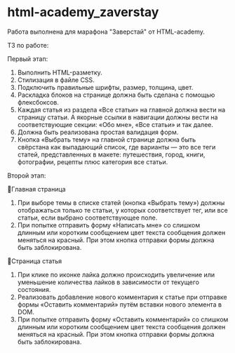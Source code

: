 # html-academy_zaverstay

Работа выполнена для марафона "Заверстай" от HTML-academy.

ТЗ по работе:

Первый этап:
1. Выполнить HTML-разметку.
2. Стилизация в файле CSS.
3. Подключить правильные шрифты, размер, толщина, цвет.
4. Раскладка блоков на странице должна быть сделана с помощью флексбоксов.
5. Каждая статья из раздела «Все статьи» на главной должна вести на страницу статьи. А якорные ссылки в навигации должны вести на соответствующие секции: «Обо мне», «Все статьи» и так далее.
6. Должна быть реализована простая валидация форм.
7. Кнопка «Выбрать тему» на главной странице должна быть свёрстана как выпадающий список, где варианты — это все теги статей, представленных в макете: путешествия, город, книги, фотографии, рецепты плюс категория все статьи.

Второй этап:

🔹Главная страница
1. При выборе темы в списке статей (кнопка «Выбрать тему») должны отображаться только те статьи, у которых соответствует тег, или все статьи, если выбрано соответствующее поле.
2. При попытке отправить форму «Написать мне» со слишком длинным или коротким сообщением цвет текста сообщения должен меняться на красный. При этом кнопка отправки формы должна быть заблокирована.

🔹Страница статья
1. При клике по иконке лайка должно происходить увеличение или уменьшение количества лайков в зависимости от текущего состояния.
2. Реализовать добавление нового комментария к статье при отправке формы «Оставить комментарий» путём вставки нового элемента в DOM.
3. При попытке отправить форму «Оставить комментарий» со слишком длинным или коротким сообщением цвет текста сообщения должен меняться на красный. При этом кнопка отправки формы должна быть заблокирована.
